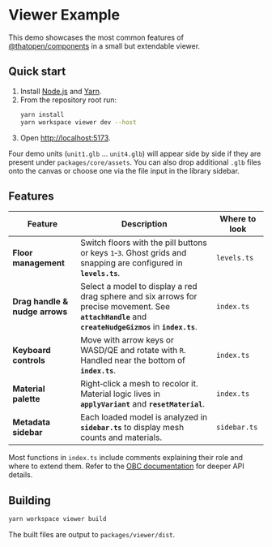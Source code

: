 # Viewer Example

This demo showcases the most common features of
[@thatopen/components](https://www.npmjs.com/package/@thatopen/components) in a
small but extendable viewer.

## Quick start

1. Install [Node.js](https://nodejs.org/) and [Yarn](https://yarnpkg.com/).
2. From the repository root run:
   ```bash
   yarn install
   yarn workspace viewer dev --host
   ```
3. Open [http://localhost:5173](http://localhost:5173).

Four demo units (`unit1.glb` … `unit4.glb`) will appear side by side if they are
present under `packages/core/assets`. You can also drop additional `.glb` files
onto the canvas or choose one via the file input in the library sidebar.

## Features

| Feature | Description | Where to look |
| ------- | ----------- | ------------- |
| **Floor management** | Switch floors with the pill buttons or keys `1`‑`3`. Ghost grids and snapping are configured in **`levels.ts`**. | `levels.ts` |
| **Drag handle & nudge arrows** | Select a model to display a red drag sphere and six arrows for precise movement. See **`attachHandle`** and **`createNudgeGizmos`** in **`index.ts`**. | `index.ts` |
| **Keyboard controls** | Move with arrow keys or WASD/QE and rotate with `R`. Handled near the bottom of **`index.ts`**. | `index.ts` |
| **Material palette** | Right‑click a mesh to recolor it. Material logic lives in **`applyVariant`** and **`resetMaterial`**. | `index.ts` |
| **Metadata sidebar** | Each loaded model is analyzed in **`sidebar.ts`** to display mesh counts and materials. | `sidebar.ts` |

Most functions in `index.ts` include comments explaining their role and where to
extend them. Refer to the
[OBC documentation](https://docs.thatopen.com/intro) for deeper API details.

## Building

```bash
yarn workspace viewer build
```

The built files are output to `packages/viewer/dist`.



